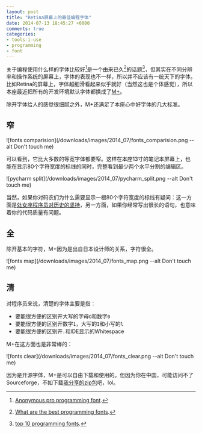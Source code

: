 ```yaml
---
layout: post
title: "Retina屏幕上的最佳编程字体"
date: 2014-07-13 18:45:27 +0800
comments: true
categories:
- tools-i-use
- programming
- font
---
```


关于编程使用什么样的字体比较好[^2]是一个由来已久[^3]的话题[^1]，但其实在不同分辨率和操作系统的屏幕上，字体的表现也不一样，所以并不应该有一统天下的字体。比如Retina的屏幕上，字体越细滑看起来似乎就好（当然这也是个体感觉），所以本座最近把所有的开发环境默认字体都换成了[M+](http://mplus-fonts.sourceforge.jp/)。

除开字体给人的感觉很细腻之外，M+还满足了本座心中好字体的几大标准。

窄
---

![fonts comparision](/downloads/images/2014_07/fonts_comparision.png --alt Don't touch me)

可以看到，它比大多数的等宽字体都要窄。这样在本座13寸的笔记本屏幕上，也能在显示80个字符宽度的标线的同时，完整看到最少两个水平分割的编辑区。

![pycharm split](/downloads/images/2014_07/pycharm_split.png --alt Don't touch me)

当然，如果你对码农们为什么需要显示一根80个字符宽度的标线有疑问：这一方面是[处女座程序员对历史的坚持](http://programmers.stackexchange.com/questions/148677/why-is-80-characters-the-standard-limit-for-code-width)，另一方面，如果你经常写出很长的语句，也意味着你的代码质量有问题。

全
----

除开基本的字符，M+因为是出自日本设计师的关系，字符很全。

![fonts map](/downloads/images/2014_07/fonts_map.png --alt Don't touch me)

清
----

对程序员来说，清楚的字体主要是指：

* 要能很方便的区别开大写的字母`O`和数字`0`
* 要能很方便的区别开数字`1`，大写的`I`和小写的`l`
* 要能很方便的区别开`.`和IDE显示的Whitespace

M+在这方面也是非常棒的：

![fonts clear](/downloads/images/2014_07/fonts_clear.png --alt Don't touch me)

因为是开源字体，M+是可以自由下载和使用的。但因为你在中国，可能访问不了Sourceforge，不如下载[我分享的zip包](http://pan.baidu.com/s/1gdgk6VT)吧，lol。

[^1]: [top 10 programming fonts](http://hivelogic.com/articles/top-10-programming-fonts).
[^2]: [Anonymous pro programming font](http://hivelogic.com/articles/anonymous-pro-programming-monospace-font).
[^3]: [What are the best programming fonts](http://www.slant.co/topics/67/~what-are-the-best-programming-fonts).





